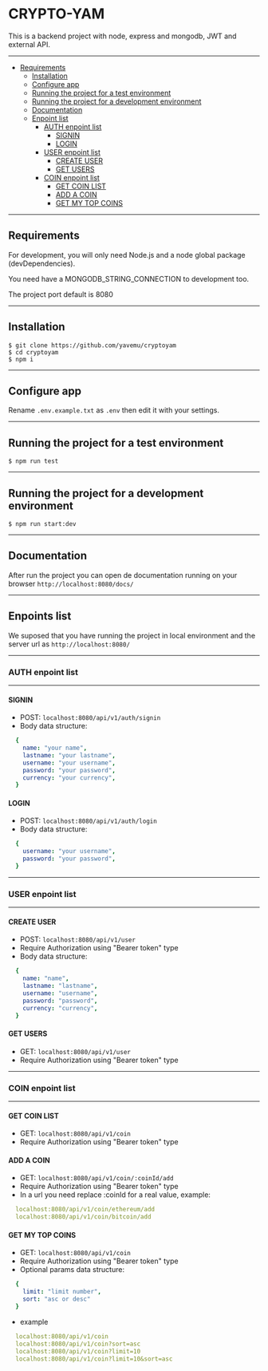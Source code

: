 # CRYPTO-YAM
  This is a backend project with node, express and mongodb, JWT and external API.

- - - -
- [Requirements](#Requirements)
  - [Installation](#Installation)
  - [Configure app](#Configure-app)
  - [Running the project for a test environment](#Running-the-project-for-a-test-environment)
  - [Running the project for a development environment](#Running-the-project-for-a-development-environment)
  - [Documentation](#Documentation)
  - [Enpoint list](#Enpoint-list)
    - [AUTH enpoint list](#AUTH-enpoint-list)
      - [SIGNIN](#SIGNIN)
      - [LOGIN](#LOGIN)
    - [USER enpoint list](#USER-enpoint-list)
      - [CREATE USER](#CREATE-USER)
      - [GET USERS](#GET-USERS)
    - [COIN enpoint list](#COIN-enpoint-list)
      - [GET COIN LIST](#GET-COIN-LIST)
      - [ADD A COIN](#ADD-A-COIN)
      - [GET MY TOP COINS](#GET-MY-TOP-COINS)

- - - -
## Requirements

  For development, you will only need Node.js and a node global package (devDependencies).

  You need have a MONGODB_STRING_CONNECTION to development too.

  The project port default is 8080

- - - -
## Installation

    $ git clone https://github.com/yavemu/cryptoyam
    $ cd cryptoyam
    $ npm i

- - - -
## Configure app

  Rename `.env.example.txt` as `.env` then edit it with your settings.

- - - -
## Running the project for a test environment

    $ npm run test

- - - -
## Running the project for a development environment

    $ npm run start:dev

- - - -
## Documentation

  After run the project you can open de documentation running on your browser `http://localhost:8080/docs/`

- - - -
## Enpoints list
We suposed that you have running the project in local environment and the server url as `http://localhost:8080/`

- - - -
### AUTH enpoint list
- - - -
#### SIGNIN
  - POST: `localhost:8080/api/v1/auth/signin`
  - Body data structure:
  ```yaml
    {
      name: "your name",
      lastname: "your lastname",
      username: "your username",
      password: "your password",
      currency: "your currency",
    }
  ```
#### LOGIN
  - POST: `localhost:8080/api/v1/auth/login`
  - Body data structure:
  ```yaml
    {
      username: "your username",
      password: "your password",
    }
  ```

- - - -
### USER enpoint list
- - - -
#### CREATE USER
  - POST: `localhost:8080/api/v1/user`
  - Require Authorization using "Bearer token" type
  - Body data structure:
  ```yaml
    {
      name: "name",
      lastname: "lastname",
      username: "username",
      password: "password",
      currency: "currency",
    }
  ```
#### GET USERS
  - GET: `localhost:8080/api/v1/user`
  - Require Authorization using "Bearer token" type

- - - -
### COIN enpoint list
- - - -
#### GET COIN LIST
  - GET: `localhost:8080/api/v1/coin`
  - Require Authorization using "Bearer token" type
#### ADD A COIN
  - GET: `localhost:8080/api/v1/coin/:coinId/add`
  - Require Authorization using "Bearer token" type
  - In a url you need replace :coinId for a real value, example:
  ```yaml
    localhost:8080/api/v1/coin/ethereum/add
    localhost:8080/api/v1/coin/bitcoin/add
  ```
#### GET MY TOP COINS
  - GET: `localhost:8080/api/v1/coin`
  - Require Authorization using "Bearer token" type
  - Optional params data structure:
  ```yaml
    {
      limit: "limit number",
      sort: "asc or desc"
    }
  ```
  - example
  ```yaml
    localhost:8080/api/v1/coin
    localhost:8080/api/v1/coin?sort=asc
    localhost:8080/api/v1/coin?limit=10
    localhost:8080/api/v1/coin?limit=10&sort=asc
  ```
